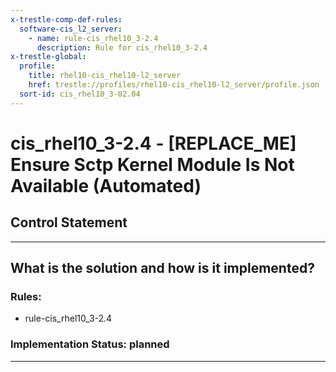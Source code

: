 ```yaml
---
x-trestle-comp-def-rules:
  software-cis_l2_server:
    - name: rule-cis_rhel10_3-2.4
      description: Rule for cis_rhel10_3-2.4
x-trestle-global:
  profile:
    title: rhel10-cis_rhel10-l2_server
    href: trestle://profiles/rhel10-cis_rhel10-l2_server/profile.json
  sort-id: cis_rhel10_3-02.04
---
```


# cis_rhel10_3-2.4 - \[REPLACE_ME\] Ensure Sctp Kernel Module Is Not Available (Automated)

## Control Statement

______________________________________________________________________

## What is the solution and how is it implemented?

<!-- For implementation status enter one of: implemented, partial, planned, alternative, not-applicable -->

<!-- Note that the list of rules under ### Rules: is read-only and changes will not be captured after assembly to JSON -->

<!-- Add control implementation description here for control: cis_rhel10_3-2.4 -->

### Rules:

  - rule-cis_rhel10_3-2.4

### Implementation Status: planned

______________________________________________________________________
